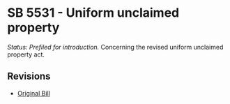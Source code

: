 # SB 5531 - Uniform unclaimed property
*Status: Prefiled for introduction.*
Concerning the revised uniform unclaimed property act.

## Revisions
* [Original Bill](1/)